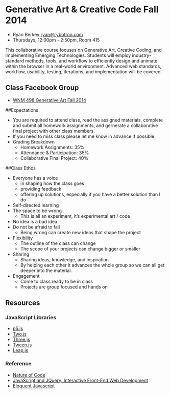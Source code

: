 Generative Art & Creative Code Fall 2014 
========================================
* Ryan Berkey [ryan@rybotron.com](mailto:ryan@rybotron.com)
* Thursdays, 12:00pm - 2:50pm, Room 415

This collaborative course focuses on Generative Art, Creative Coding, and Implementing Emerging Technologies. Students will employ industry-standard methods, tools, and workflow to efficiently design and animate within the browser in a real-world environment. Advanced web standards, workflow, usability, testing, iterations, and implementation will be covered. 

## Class Facebook Group
* [WNM 498 Generative Art Fall 2014](https://www.facebook.com/groups/707648742623505/)

##Expectations

* You are required to attend class, read the assigned materials, complete and submit all homework assignments, and gernerate a collaborative final project with other class members.
* If you need to miss class please let me know in advance if possible.
* Grading Breakdown
  * Homework Assignments: 35%
  * Attendance & Participation: 35%
  * Collaborative Final Project: 40%
  
##Class Ethos

* Everyone has a voice
  * in shaping how the class goes
  * providing feedback
  * offering up solutions, especially if you have a better solution than I do
* Self-directed learning
* The space to be wrong
  * This is all an experiment, it’s experimental art / code
* No idea is a bad idea
* Do not be afraid to fail
  * Being wrong can create new ideas that shape the project
* Flexibility
  * The outline of the class can change
  * The scope of your projects can change bigger or smaller
* Sharing
  * Sharing ideas, knowledge, and inspiration
  * By helping each other it advances the whole group so we can all get deeper into the material.
* Engagement
  * Come to class ready to be in class
  * Projects are group focused and hands on


Resources
---------
### JavaScript Libraries
* [p5.js](http://p5js.org/)
* [Two.js](http://jonobr1.github.io/two.js/)
* [Three.js](http://threejs.org/)
* [Tween.js](https://github.com/sole/tween.js/)
* [Leap.js](https://developer.leapmotion.com/leapjs/welcome)

### Reference
* [Nature of Code](http://natureofcode.com/)
* [JavaScript and JQuery: Interactive Front-End Web Development](http://javascriptbook.com/)
* [Eloquent Javascript](http://eloquentjavascript.net/)
